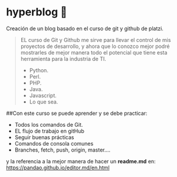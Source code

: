 # hyperblog 💙
Creación de un blog basado en el curso de git y github de platzi.
> EL curso de Git y Github me sirve para llevar el control de mis proyectos de desarrollo, y ahora que lo conozco mejor podré mostrarles de mejor manera todo el potencial que tiene esta herramienta para la industria de TI.
> - Python.
> - Perl.
> - PHP.
> - Java.
> - Javascript.
> - Lo que sea.

##Con este curso se puede aprender y se debe practicar:
* Todos los comandos de Git.
* EL flujo de trabajo en gitHub
* Seguir buenas prácticas
* Comandos de consola comunes
* Branches, fetch, push, origin, master....

y la referencia a la mejor manera de hacer un **readme.md** en: https://pandao.github.io/editor.md/en.html
